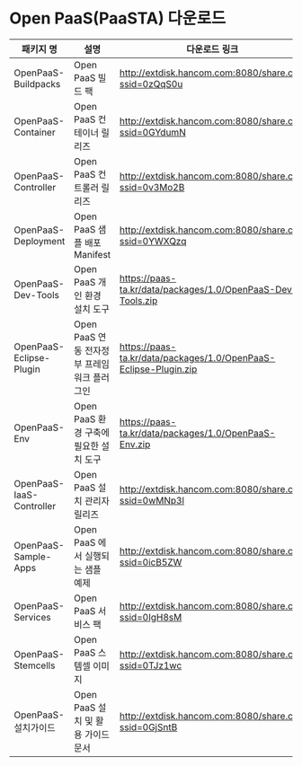 # Open PaaS(PaaSTA) 다운로드

|패키지 명|설명 |다운로드 링크|
|---------|-------|--------------|
|OpenPaaS-Buildpacks|Open PaaS 빌드 팩|http://extdisk.hancom.com:8080/share.cgi?ssid=0zQqS0u |
|OpenPaaS-Container|Open PaaS 컨테이너 릴리즈|http://extdisk.hancom.com:8080/share.cgi?ssid=0GYdumN |
|OpenPaaS-Controller|Open PaaS 컨트롤러 릴리즈|http://extdisk.hancom.com:8080/share.cgi?ssid=0v3Mo2B |
|OpenPaaS-Deployment|Open PaaS 샘플 배포 Manifest|http://extdisk.hancom.com:8080/share.cgi?ssid=0YWXQzq |
|OpenPaaS-Dev-Tools|Open PaaS 개인 환경 설치 도구|https://paas-ta.kr/data/packages/1.0/OpenPaaS-Dev-Tools.zip |
|OpenPaaS-Eclipse-Plugin|Open PaaS 연동 전자정부 프레임워크 플러그인|https://paas-ta.kr/data/packages/1.0/OpenPaaS-Eclipse-Plugin.zip |
|OpenPaaS-Env|Open PaaS 환경 구축에 필요한 설치 도구|https://paas-ta.kr/data/packages/1.0/OpenPaaS-Env.zip |
|OpenPaaS-IaaS-Controller|Open PaaS 설치 관리자 릴리즈|http://extdisk.hancom.com:8080/share.cgi?ssid=0wMNp3l |
|OpenPaaS-Sample-Apps|Open PaaS 에서 실행되는 샘플 예제 |http://extdisk.hancom.com:8080/share.cgi?ssid=0icB5ZW |
|OpenPaaS-Services|Open PaaS 서비스 팩|http://extdisk.hancom.com:8080/share.cgi?ssid=0IgH8sM |
|OpenPaaS-Stemcells|Open PaaS 스템셀 이미지|http://extdisk.hancom.com:8080/share.cgi?ssid=0TJz1wc |
|OpenPaaS-설치가이드|Open PaaS 설치 및 활용 가이드 문서|http://extdisk.hancom.com:8080/share.cgi?ssid=0GjSntB |
